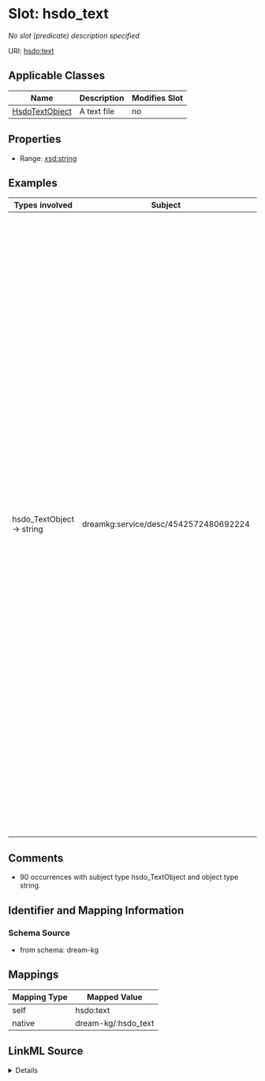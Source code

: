

# Slot: hsdo_text


_No slot (predicate) description specified_





URI: [hsdo:text](http://schema.org/text)



<!-- no inheritance hierarchy -->





## Applicable Classes

| Name | Description | Modifies Slot |
| --- | --- | --- |
| [HsdoTextObject](../classes/HsdoTextObject.md) | A text file |  no  |







## Properties

* Range: [xsd:string](xsd:string)






## Examples

| Types involved | Subject | Predicate | Object |
| --- | --- | --- | --- |
| hsdo_TextObject → string | dreamkg:service/desc/4542572480692224 | hsdo:text | Child Guidance Resource Centers offers a supportive and effective program specifically for teenagers struggling with addiction. The Drug and Alcohol Service (D and A) is an extensive, family-based program that focuses on education, treatment and recovery from substance abuse. We supportively confront and coach our clients through the personal, academic, social and family problems created by and participating in the use of drugs and alcohol.Our treatment includes- Individual therapy- Family therapy- Group therapy- Relapse prevention techniques - After-care planningChild Guidance Resource Centers accepts Medicaid for their services. |


## Comments

* 90 occurrences with subject type hsdo_TextObject and object type string.

## Identifier and Mapping Information







### Schema Source


* from schema: dream-kg




## Mappings

| Mapping Type | Mapped Value |
| ---  | ---  |
| self | hsdo:text |
| native | dream-kg/:hsdo_text |




## LinkML Source

<details>
```yaml
name: hsdo_text
description: No slot (predicate) description specified
comments:
- 90 occurrences with subject type hsdo_TextObject and object type string.
examples:
- description: hsdo_TextObject → string
  object:
    example_object: Child Guidance Resource Centers offers a supportive and effective
      program specifically for teenagers struggling with addiction. The Drug and Alcohol
      Service (D and A) is an extensive, family-based program that focuses on education,
      treatment and recovery from substance abuse. We supportively confront and coach
      our clients through the personal, academic, social and family problems created
      by and participating in the use of drugs and alcohol.Our treatment includes-
      Individual therapy- Family therapy- Group therapy- Relapse prevention techniques
      - After-care planningChild Guidance Resource Centers accepts Medicaid for their
      services.
    example_object_type: string
    example_predicate: hsdo:text
    example_subject: dreamkg:service/desc/4542572480692224
    example_subject_type: hsdo_TextObject
from_schema: dream-kg
rank: 1000
slot_uri: hsdo:text
alias: hsdo_text
domain_of:
- hsdo_TextObject
range: string

```
</details>
